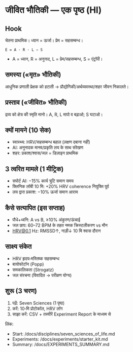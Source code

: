 # जीवित भौतिकी — एक पृष्ठ (HI)

## Hook
चेतना प्राथमिक। ध्यान = ऊर्जा। प्रेम = सहसम्बन्ध।

```
E = A · R · L − S
```
- A = ध्यान, R = अनुनाद, L = प्रेम/सहसम्बन्ध, S = एंट्रॉपी।

## समस्या («मृत» भौतिकी)
आधुनिक प्रणाली प्रेक्षक को हटाती → प्रौद्योगिकी/अर्थव्यवस्था/शहर जीवन निकालते।

## प्रस्ताव («जीवित» भौतिकी)
द्रव्य को क्षेत्र की स्मृति मानो। A, R, L मापो व बढ़ाओ; S घटाओ।

## क्यों मायने (10 सेक)
- स्वास्थ्य: HRV/सहसम्बन्ध बहाल (लक्षण दबाना नहीं)
- AI: अनुनादक मानव/प्रकृति लय के साथ संरेखण
- शहर: प्रकाश/श्वास/जल = डिज़ाइन प्राथमिक

## 3 त्वरित मामले (1 मीट्रिक)
- सपोर्ट AI: −15% कार्य त्रुटि समान समय
- क्लिनिक लॉबी 10 मि: +20% HRV coherence नियुक्ति पूर्व
- लय द्वारा प्रकाश: −10% ऊर्जा समान आराम

## कैसे सत्यापित (इस सप्ताह)
- पौधे+ध्वनि: A vs B, ≥10% अंकुरण/ऊंचाई
- जल छाप: 60–72 BPM के तहत नमक क्रिस्टलीकरण vs मौन
- HRV@0.1 Hz: RMSSD↑, नाड़ी↓ 10 मि श्वास दौरान

## साक्ष्य संकेत
- HRV हृदय‑मस्तिष्क सहसम्बन्ध
- बायोफोटॉन (Popp)
- समकालिकता (Strogatz)
- जल संरचना (विवादित → परीक्षण योग्य)

## शुरू (3 चरण)
1) पढ़ें: Seven Sciences (1 पृष्ठ)
2) करें: 10‑मि प्रोटोकॉल, HRV लॉग
3) साझा करें: CSV + तस्वीरें Experiment Report के माध्यम से

लिंक:
- Start: /docs/disciplines/seven_sciences_of_life.md
- Experiments: /docs/experiments/starter_kit.md
- Summary: /docs/EXPERIMENTS_SUMMARY.md
